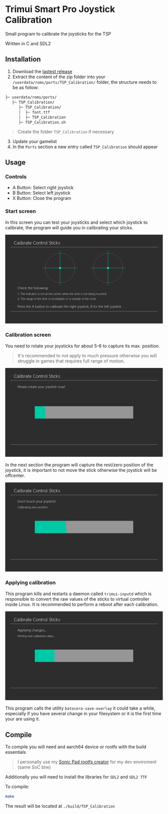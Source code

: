 # Trimui Smart Pro Joystick Calibration

Small program to calibrate the joysticks for the TSP

Written in C and SDL2

## Installation

1. Download the [lastest release](https://github.com/Jpe230/Trimui_Smart_Pro-JoyCalibration/releases)
2. Extract the content of the zip folder into your `/userdata/roms/ports/TSP_Calibration/` folder, the structure needs to be as follow:

```
├─ userdata/roms/ports/
   ├─ TSP_Calibration/
      ├─ TSP_Calibration/
      │  ├─ font.ttf
      │  ├─ TSP_Calibration
      ├─ TSP_Calibration.sh
```
> Create the folder `TSP_Calibration` if necessary

3. Update your gamelist
4. In the `Ports` section a new entry called `TSP_Calibration` should appear

## Usage

### Controls

* A Button: Select right joystick
* B Button: Select left joystick
* X Button: Close the program

### Start screen

In this screen you can test your joysticks and select which joystick to calibrate, the program will guide you in calibrating your sticks.

![Initial screen](./screenshots/test_screen.png)

### Calibration screen

You need to rotate your joysticks for about 5-6 to capture its max. position.

>It's recommended to not apply to much pressure otherwise you will struggle in games that requires full range of motion.

![calibration screen](./screenshots/rotation.png)

In the next section the program will capture the rest/zero position of the joystick, it is important to not move the stick otherwise the joystick will be offcenter.

![zeroing screen](./screenshots/zero.png)

### Applying calibration

This program kills and restarts a daemon called `trimui-inputd` which is responsible to convert the raw values of the sticks to virtual controller inside Linux. It is recommended to perform a reboot after each calibration.

![saving screen](./screenshots/saving.png)

This program calls the utility `batocera-save-overlay` it could take a while, especially if you have several change in your filesystem or it is the first time your are using it.


## Compile

To compile you will need and aarch64 device or rootfs with the build essentials

>I personally use my [Sonic Pad rootfs creator](https://github.com/Jpe230/SonicPad-Debian/) for my dev enviroment (same SoC btw)

Additionally you will need to install the libraries for `SDL2` and `SDL2 TTF`

To compile:
```bash
make
```

The result will be located at `./build/TSP_Calibration`
